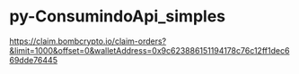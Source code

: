 # py-ConsumindoApi_simples


https://claim.bombcrypto.io/claim-orders?&limit=1000&offset=0&walletAddress=0x9c623886151194178c76c12ff1dec669dde76445
